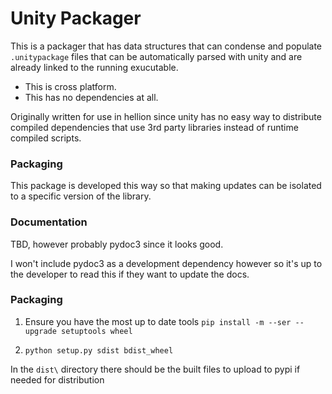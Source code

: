 # Unity Packager

This is a packager that has data structures that can condense and populate ` .unitypackage ` files that can be automatically parsed with unity and are already linked to the running exucutable.

- This is cross platform.
- This has no dependencies at all.

Originally written for use in hellion since unity has no easy way to distribute compiled dependencies that use 3rd party libraries instead of runtime compiled scripts.

### Packaging

This package is developed this way so that making updates can be isolated to a specific version of the library.

### Documentation

TBD, however probably pydoc3 since it looks good.

I won't include pydoc3 as a development dependency however so it's up to the developer to read this if they want to update the docs.

### Packaging

1. Ensure you have the most up to date tools ` pip install -m --ser --upgrade setuptools wheel `

2. ` python setup.py sdist bdist_wheel `

In the ` dist\ ` directory there should be the built files to upload to pypi if needed for distribution